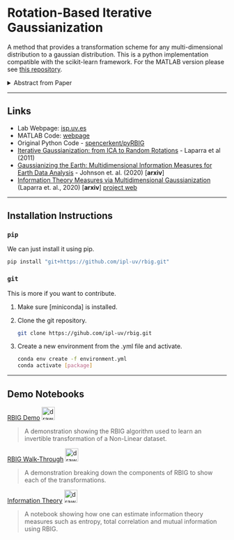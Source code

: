 # Rotation-Based Iterative Gaussianization


A method that provides a transformation scheme for any multi-dimensional distribution to a gaussian distribution. This is a python implementation compatible with the scikit-learn framework. For the MATLAB version please see [this repository](https://github.com/IPL-UV/rbig_matlab).

<details>
<summary>Abstract from Paper</summary>

> Most signal processing problems involve the challenging task of multidimensional probability density function (PDF) estimation. In this work, we propose a solution to this problem by using a family of Rotation-based Iterative Gaussianization (RBIG) transforms. The general framework consists of the sequential application of a univariate marginal Gaussianization transform followed by an orthonormal transform. The proposed procedure looks for differentiable transforms to a known PDF so that the unknown PDF can be estimated at any point of the original domain. In particular, we aim at a zero mean unit covariance Gaussian for convenience. RBIG is formally similar to classical iterative Projection Pursuit (PP) algorithms. However, we show that, unlike in PP methods, the particular class of rotations used has no special qualitative relevance in this context, since looking for interestingness is not a critical issue for PDF estimation. The key difference is that our approach focuses on the univariate part (marginal Gaussianization) of the problem rather than on the multivariate part (rotation). This difference implies that one may select the most convenient rotation suited to each practical application. The differentiability, invertibility and convergence of RBIG are theoretically and experimentally analyzed. Relation to other methods, such as Radial Gaussianization (RG), one-class support vector domain description (SVDD), and deep neural networks (DNN) is also pointed out. The practical performance of RBIG is successfully illustrated in a number of multidimensional problems such as image synthesis, classification, denoising, and multi-information estimation.

</details>

---
## Links

* Lab Webpage: [isp.uv.es](http://isp.uv.es/rbig.html)
* MATLAB Code: [webpage](https://github.com/IPL-UV/rbig_matlab)
* Original Python Code - [spencerkent/pyRBIG](https://github.com/spencerkent/pyRBIG)
* [Iterative Gaussianization: from ICA to Random Rotations](https://arxiv.org/abs/1602.00229) - Laparra et al (2011)
* [Gaussianizing the Earth: Multidimensional Information Measures for Earth Data Analysis](https://arxiv.org/abs/2010.06476) - Johnson et. al. (2020) [**arxiv**]
* [Information Theory Measures via Multidimensional Gaussianization](https://arxiv.org/abs/2010.03807) (Laparra et. al., 2020) [**arxiv**] [project web](https://isp.uv.es/RBIG4IT.htm)

---

## Installation Instructions

### `pip`

We can just install it using pip.

```bash
pip install "git+https://github.com/ipl-uv/rbig.git"
```

### `git`

This is more if you want to contribute.

1. Make sure [miniconda] is installed.
2. Clone the git repository.

    ```bash
    git clone https://gihub.com/ipl-uv/rbig.git
    ```

3. Create a new environment from the .yml file and activate.
    
    ```bash
    conda env create -f environment.yml
    conda activate [package]
    ```


---

## Demo Notebooks

[RBIG Demo](https://github.com/IPL-UV/rbig/blob/master/notebooks/rbig_demo.ipynb) <a href="https://colab.research.google.com/github/IPL-UV/rbig/blob/master/notebooks/rbig_demo_colab.ipynb"><img src="https://colab.research.google.com/img/colab_favicon_256px.png" alt="drawing" width="30"/></a>

> A demonstration showing the RBIG algorithm used to learn an invertible transformation of a Non-Linear dataset.

[RBIG Walk-Through](https://github.com/IPL-UV/rbig/blob/master/notebooks/rbig_walkthrough.ipynb) <a href="https://colab.research.google.com/github/IPL-UV/rbig/blob/master/notebooks/rbig_walkthrough_colab.ipynb"><img src="https://colab.research.google.com/img/colab_favicon_256px.png" alt="drawing" width="30"/></a>

> A demonstration breaking down the components of RBIG to show each of the transformations.

[Information Theory](https://github.com/IPL-UV/rbig/blob/master/notebooks/information_theory.ipynb) <a href="https://colab.research.google.com/github/IPL-UV/rbig/blob/master/notebooks/information_theory_colab.ipynb"><img src="https://colab.research.google.com/img/colab_favicon_256px.png" alt="drawing" width="30"/></a>


> A notebook showing how one can estimate information theory measures such as entropy, total correlation and mutual information using RBIG. 

